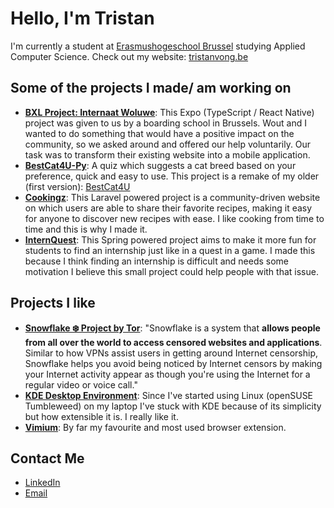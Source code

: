 # Hello, I'm Tristan

I'm currently a student at [Erasmushogeschool Brussel](https://www.erasmushogeschool.be/en) studying Applied Computer Science. Check out my website: [tristanvong.be](https://tristanvong.be)

## Some of the projects I made/ am working on
- **[BXL Project: Internaat Woluwe](https://github.com/WoutDepeuter/internaat-bxl-project)**: This Expo (TypeScript / React Native) project was given to us by a boarding school in Brussels. Wout and I wanted to do something that would have a positive impact on the community, so we asked around and offered our help voluntarily. Our task was to transform their existing website into a mobile application.
- **[BestCat4U-Py](https://github.com/tristanvong/BestCat4U-Py)**: A quiz which suggests a cat breed based on your preference, quick and easy to use. This project is a remake of my older (first version): [BestCat4U](https://github.com/tristanvong/BestCat4U)
- **[Cookingz](https://github.com/tristanvong/Cookingz)**: This Laravel powered project is a community-driven website on which users are able to share their favorite recipes, making it easy for anyone to discover new recipes with ease. I like cooking from time to time and this is why I made it.
- **[InternQuest](https://github.com/tristanvong/InternQuest)**: This Spring powered project aims to make it more fun for students to find an internship just like in a quest in a game. I made this because I think finding an internship is difficult and needs some motivation I believe this small project could help people with that issue.

## Projects I like
- **[Snowflake ❄️ Project by Tor](https://snowflake.torproject.org/)**: "Snowflake is a system that **allows people from all over the world to access censored websites and applications**. Similar to how VPNs assist users in getting around Internet censorship, Snowflake helps you avoid being noticed by Internet censors by making your Internet activity appear as though you're using the Internet for a regular video or voice call."
- **[KDE Desktop Environment](https://github.com/KDE/plasma-desktop)**: Since I've started using Linux (openSUSE Tumbleweed) on my laptop I've stuck with KDE because of its simplicity but how extensible it is. I really like it.
- **[Vimium](https://github.com/philc/vimium)**: By far my favourite and most used browser extension.

## Contact Me
- [LinkedIn](https://be.linkedin.com/in/tristanvong)
- [Email](mailto:tristan.vong@student.ehb.be)
